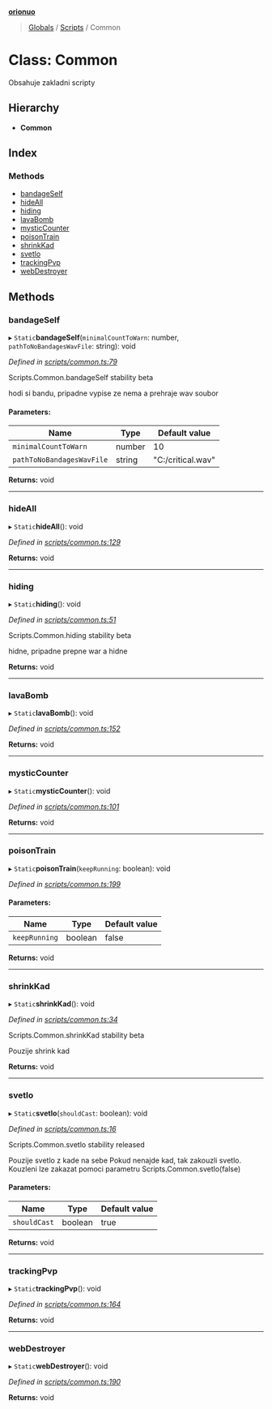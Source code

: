 **[orionuo](../README.md)**

> [Globals](../globals.md) / [Scripts](../modules/scripts.md) / Common

# Class: Common

Obsahuje zakladni scripty

## Hierarchy

* **Common**

## Index

### Methods

* [bandageSelf](scripts.common.md#bandageself)
* [hideAll](scripts.common.md#hideall)
* [hiding](scripts.common.md#hiding)
* [lavaBomb](scripts.common.md#lavabomb)
* [mysticCounter](scripts.common.md#mysticcounter)
* [poisonTrain](scripts.common.md#poisontrain)
* [shrinkKad](scripts.common.md#shrinkkad)
* [svetlo](scripts.common.md#svetlo)
* [trackingPvp](scripts.common.md#trackingpvp)
* [webDestroyer](scripts.common.md#webdestroyer)

## Methods

### bandageSelf

▸ `Static`**bandageSelf**(`minimalCountToWarn`: number, `pathToNoBandagesWavFile`: string): void

*Defined in [scripts/common.ts:79](https://github.com/msviha/orionuo/blob/2ad0399/src/scripts/common.ts#L79)*

Scripts.Common.bandageSelf
stability beta

hodi si bandu, pripadne vypise ze nema a prehraje wav soubor

#### Parameters:

Name | Type | Default value |
------ | ------ | ------ |
`minimalCountToWarn` | number | 10 |
`pathToNoBandagesWavFile` | string | "C:/critical.wav" |

**Returns:** void

___

### hideAll

▸ `Static`**hideAll**(): void

*Defined in [scripts/common.ts:129](https://github.com/msviha/orionuo/blob/2ad0399/src/scripts/common.ts#L129)*

**Returns:** void

___

### hiding

▸ `Static`**hiding**(): void

*Defined in [scripts/common.ts:51](https://github.com/msviha/orionuo/blob/2ad0399/src/scripts/common.ts#L51)*

Scripts.Common.hiding
stability beta

hidne, pripadne prepne war a hidne

**Returns:** void

___

### lavaBomb

▸ `Static`**lavaBomb**(): void

*Defined in [scripts/common.ts:152](https://github.com/msviha/orionuo/blob/2ad0399/src/scripts/common.ts#L152)*

**Returns:** void

___

### mysticCounter

▸ `Static`**mysticCounter**(): void

*Defined in [scripts/common.ts:101](https://github.com/msviha/orionuo/blob/2ad0399/src/scripts/common.ts#L101)*

**Returns:** void

___

### poisonTrain

▸ `Static`**poisonTrain**(`keepRunning`: boolean): void

*Defined in [scripts/common.ts:199](https://github.com/msviha/orionuo/blob/2ad0399/src/scripts/common.ts#L199)*

#### Parameters:

Name | Type | Default value |
------ | ------ | ------ |
`keepRunning` | boolean | false |

**Returns:** void

___

### shrinkKad

▸ `Static`**shrinkKad**(): void

*Defined in [scripts/common.ts:34](https://github.com/msviha/orionuo/blob/2ad0399/src/scripts/common.ts#L34)*

Scripts.Common.shrinkKad
stability beta

Pouzije shrink kad

**Returns:** void

___

### svetlo

▸ `Static`**svetlo**(`shouldCast`: boolean): void

*Defined in [scripts/common.ts:16](https://github.com/msviha/orionuo/blob/2ad0399/src/scripts/common.ts#L16)*

Scripts.Common.svetlo
stability released

Pouzije svetlo z kade na sebe
Pokud nenajde kad, tak zakouzli svetlo.
Kouzleni lze zakazat pomoci parametru Scripts.Common.svetlo(false)

#### Parameters:

Name | Type | Default value |
------ | ------ | ------ |
`shouldCast` | boolean | true |

**Returns:** void

___

### trackingPvp

▸ `Static`**trackingPvp**(): void

*Defined in [scripts/common.ts:164](https://github.com/msviha/orionuo/blob/2ad0399/src/scripts/common.ts#L164)*

**Returns:** void

___

### webDestroyer

▸ `Static`**webDestroyer**(): void

*Defined in [scripts/common.ts:190](https://github.com/msviha/orionuo/blob/2ad0399/src/scripts/common.ts#L190)*

**Returns:** void
